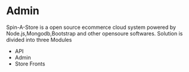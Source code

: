 # Admin

Spin-A-Store is a open source ecommerce cloud system powered by Node.js,Mongodb,Bootstrap and other opensoure softwares. Solution is divided into three Modules

<ul>
<li>API</li>
<li>Admin</li>
<li>Store Fronts</li>

</ul>
